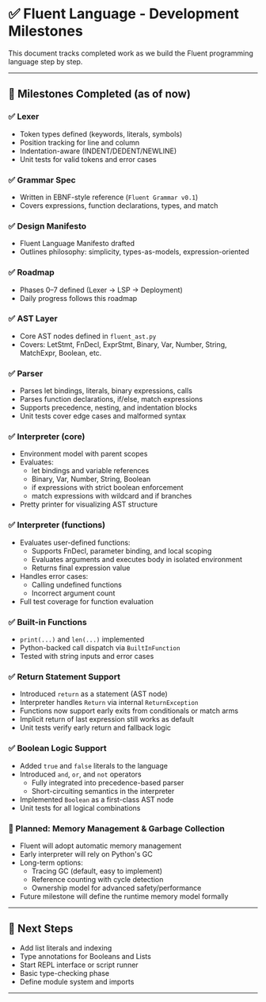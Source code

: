 # ✅ Fluent Language - Development Milestones

This document tracks completed work as we build the Fluent programming language step by step.

---

## 📅 Milestones Completed (as of now)

### ✅ Lexer
- Token types defined (keywords, literals, symbols)
- Position tracking for line and column
- Indentation-aware (INDENT/DEDENT/NEWLINE)
- Unit tests for valid tokens and error cases

### ✅ Grammar Spec
- Written in EBNF-style reference (`Fluent Grammar v0.1`)
- Covers expressions, function declarations, types, and match

### ✅ Design Manifesto
- Fluent Language Manifesto drafted
- Outlines philosophy: simplicity, types-as-models, expression-oriented

### ✅ Roadmap
- Phases 0–7 defined (Lexer → LSP → Deployment)
- Daily progress follows this roadmap

### ✅ AST Layer
- Core AST nodes defined in `fluent_ast.py`
- Covers: LetStmt, FnDecl, ExprStmt, Binary, Var, Number, String, MatchExpr, Boolean, etc.

### ✅ Parser
- Parses let bindings, literals, binary expressions, calls
- Parses function declarations, if/else, match expressions
- Supports precedence, nesting, and indentation blocks
- Unit tests cover edge cases and malformed syntax

### ✅ Interpreter (core)
- Environment model with parent scopes
- Evaluates:
  - let bindings and variable references
  - Binary, Var, Number, String, Boolean
  - if expressions with strict boolean enforcement
  - match expressions with wildcard and if branches
- Pretty printer for visualizing AST structure

### ✅ Interpreter (functions)
- Evaluates user-defined functions:
  - Supports FnDecl, parameter binding, and local scoping
  - Evaluates arguments and executes body in isolated environment
  - Returns final expression value
- Handles error cases:
  - Calling undefined functions
  - Incorrect argument count
- Full test coverage for function evaluation

### ✅ Built-in Functions
- `print(...)` and `len(...)` implemented
- Python-backed call dispatch via `BuiltInFunction`
- Tested with string inputs and error cases

### ✅ Return Statement Support
- Introduced `return` as a statement (AST node)
- Interpreter handles `Return` via internal `ReturnException`
- Functions now support early exits from conditionals or match arms
- Implicit return of last expression still works as default
- Unit tests verify early return and fallback logic

### ✅ Boolean Logic Support
- Added `true` and `false` literals to the language
- Introduced `and`, `or`, and `not` operators
  - Fully integrated into precedence-based parser
  - Short-circuiting semantics in the interpreter
- Implemented `Boolean` as a first-class AST node
- Unit tests for all logical combinations

### 🧠 Planned: Memory Management & Garbage Collection
- Fluent will adopt automatic memory management
- Early interpreter will rely on Python's GC
- Long-term options:
  - Tracing GC (default, easy to implement)
  - Reference counting with cycle detection
  - Ownership model for advanced safety/performance
- Future milestone will define the runtime memory model formally

---

## 🧭 Next Steps
- Add list literals and indexing
- Type annotations for Booleans and Lists
- Start REPL interface or script runner
- Basic type-checking phase
- Define module system and imports

---

